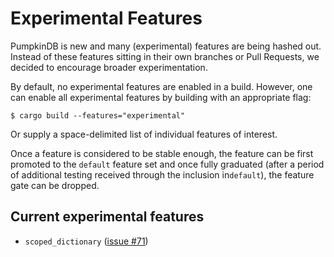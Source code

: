 # Experimental Features

PumpkinDB is new and many (experimental) features are being hashed out. Instead of
these features sitting in their own branches or Pull Requests, we decided to encourage
broader experimentation.

By default, no experimental features are enabled in a build. However,
one can enable all experimental features by building with an appropriate flag:

```
$ cargo build --features="experimental"
```

Or supply a space-delimited list of individual features of interest.

Once a feature is considered to be stable enough, the feature can be
first promoted to the `default` feature set and once fully graduated
(after a period of additional testing received through the inclusion
in`default`), the feature gate can be dropped.

## Current experimental features

* `scoped_dictionary` ([issue #71](https://github.com/PumpkinDB/PumpkinDB/issues/71))